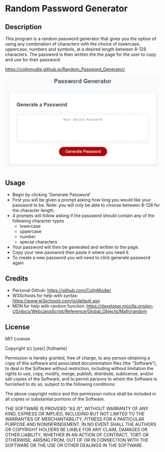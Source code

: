 # Random Password Generator

## Description 

This program is a random password generator that gives you the option of using any combination of characters with the choice of lowercase, uppercase, numbers and symbols, at a desired length between 8-128 characters. The password is then written the the page for the user to copy and use for their password.

https://colinmudie.github.io/Random_Password_Generator/

![password generator demo](./Assets/03-javascript-homework-demo.png)

## Usage 

* Begin by clicking 'Generate Password'
* First you will be given a prompt asking how long you would like your password to be.
    Note: you will only be able to choose between 8-128 for the character length.
* 4 prompts will follow asking if the password should contain any of the following character types
    - lowercase
    - uppercase
    - number
    - special characters
* Your password will then be generated and written to the page.
* Copy your new password then paste it where you need it. 
* To create a new password you will need to click generate password again

## Credits

* Personal Github: https://github.com/ColinMudie/
* W3Schools for help with syntax: https://www.w3schools.com/js/default.asp
* MDN for help with random function: https://developer.mozilla.org/en-US/docs/Web/JavaScript/Reference/Global_Objects/Math/random

## License

MIT License

Copyright (c) [year] [fullname]

Permission is hereby granted, free of charge, to any person obtaining a copy
of this software and associated documentation files (the "Software"), to deal
in the Software without restriction, including without limitation the rights
to use, copy, modify, merge, publish, distribute, sublicense, and/or sell
copies of the Software, and to permit persons to whom the Software is
furnished to do so, subject to the following conditions:

The above copyright notice and this permission notice shall be included in all
copies or substantial portions of the Software.

THE SOFTWARE IS PROVIDED "AS IS", WITHOUT WARRANTY OF ANY KIND, EXPRESS OR
IMPLIED, INCLUDING BUT NOT LIMITED TO THE WARRANTIES OF MERCHANTABILITY,
FITNESS FOR A PARTICULAR PURPOSE AND NONINFRINGEMENT. IN NO EVENT SHALL THE
AUTHORS OR COPYRIGHT HOLDERS BE LIABLE FOR ANY CLAIM, DAMAGES OR OTHER
LIABILITY, WHETHER IN AN ACTION OF CONTRACT, TORT OR OTHERWISE, ARISING FROM,
OUT OF OR IN CONNECTION WITH THE SOFTWARE OR THE USE OR OTHER DEALINGS IN THE
SOFTWARE.